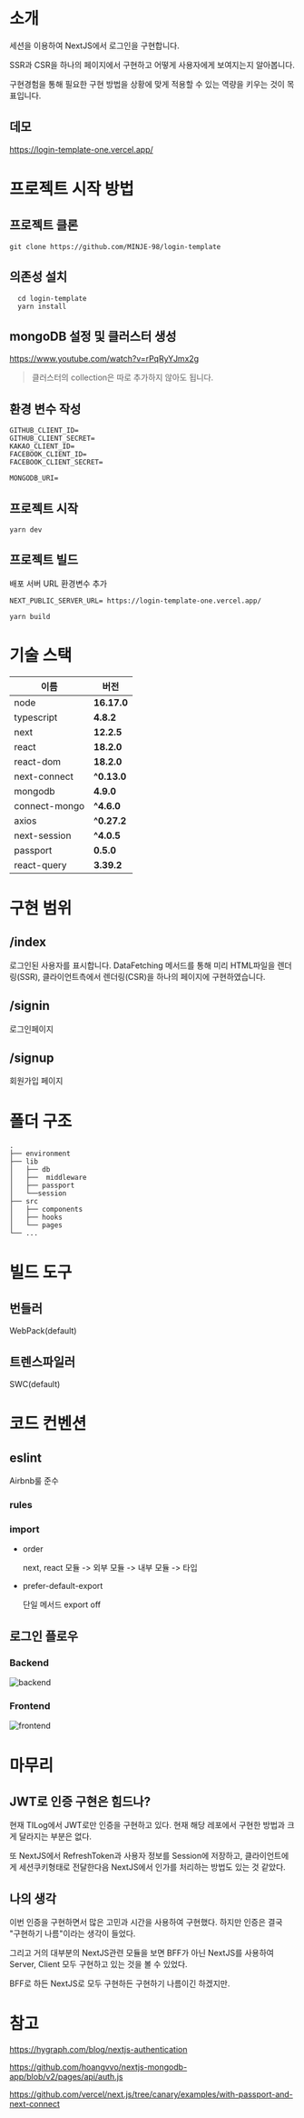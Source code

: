 # 소개

세션을 이용하여 NextJS에서 로그인을 구현합니다.

SSR과 CSR을 하나의 페이지에서 구현하고 어떻게 사용자에게 보여지는지 알아봅니다.

구현경험을 통해 필요한 구현 방법을 상황에 맞게 적용할 수 있는 역량을 키우는 것이 목표입니다.

## 데모

https://login-template-one.vercel.app/

# 프로젝트 시작 방법

## 프로젝트 클론

```
git clone https://github.com/MINJE-98/login-template
```

## 의존성 설치

```
  cd login-template
  yarn install
```

## mongoDB 설정 및 클러스터 생성

https://www.youtube.com/watch?v=rPqRyYJmx2g

> 클러스터의 collection은 따로 추가하지 않아도 됩니다.

## 환경 변수 작성

```
GITHUB_CLIENT_ID=
GITHUB_CLIENT_SECRET=
KAKAO_CLIENT_ID=
FACEBOOK_CLIENT_ID=
FACEBOOK_CLIENT_SECRET=

MONGODB_URI=
```

## 프로젝트 시작

```
yarn dev
```

## 프로젝트 빌드

배포 서버 URL 환경변수 추가

```
NEXT_PUBLIC_SERVER_URL= https://login-template-one.vercel.app/
```

```
yarn build
```

# 기술 스택

| 이름          | 버전        |
| ------------- | ----------- |
| node          | **16.17.0** |
| typescript    | **4.8.2**   |
| next          | **12.2.5**  |
| react         | **18.2.0**  |
| react-dom     | **18.2.0**  |
| next-connect  | **^0.13.0** |
| mongodb       | **4.9.0**   |
| connect-mongo | **^4.6.0**  |
| axios         | **^0.27.2** |
| next-session  | **^4.0.5**  |
| passport      | **0.5.0**   |
| react-query   | **3.39.2**  |

# 구현 범위

## /index

로그인된 사용자를 표시합니다.
DataFetching 메서드를 통해 미리 HTML파일을 렌더링(SSR), 클라이언트측에서 렌더링(CSR)을 하나의 페이지에 구현하였습니다.

## /signin

로그인페이지

## /signup

회원가입 페이지

# 폴더 구조

```
.
├── environment
├── lib
│   ├── db
│   ├──  middleware
│   ├── passport
│   └──session
├── src
│   ├── components
│   ├── hooks
│   └── pages
└── ...
```

# 빌드 도구

## 번들러

WebPack(default)

<!-- 만약 추가 설정이나, 다른 번들러를 사용했다면 추가적으로 작성하자. -->

## 트렌스파일러

SWC(default)

<!-- 만약 추가 설정이나, 다른 트랜스파일러를 사용했다면 추가적으로 작성하자. -->

# 코드 컨벤션

<!-- github, 패키지 관리, 컴포넌트 관리, 네이밍 컨벤션, Typescript 작성해야합니다! -->

## eslint

Airbnb룰 준수

### rules

<!-- 추가된 룰이 있다면 반드시 작성 -->

### import

- order

  next, react 모듈 -> 외부 모듈 -> 내부 모듈 -> 타입

- prefer-default-export

  단일 메서드 export off

## 로그인 플로우

### Backend

![backend](https://login-template-one.vercel.app/_next/image?url=%2F_next%2Fstatic%2Fmedia%2Floginflow1.0893af26.png&w=1200&q=75)

### Frontend

![frontend](https://login-template-one.vercel.app/_next/image?url=%2F_next%2Fstatic%2Fmedia%2Floginflow2.661351cf.png&w=1080&q=75)

# 마무리

## JWT로 인증 구현은 힘드나?

현재 TILog에서 JWT로만 인증을 구현하고 있다. 현재 해당 레포에서 구현한 방법과 크게 달라지는 부분은 없다.

또 NextJS에서 RefreshToken과 사용자 정보를 Session에 저장하고, 클라이언트에게 세션쿠키형태로 전달한다음 NextJS에서 인가를 처리하는 방법도 있는 것 같았다.

## 나의 생각

이번 인증을 구현하면서 많은 고민과 시간을 사용하여 구현했다. 하지만 인증은 결국 "구현하기 나름"이라는 생각이 들었다.

그리고 거의 대부분의 NextJS관련 모듈을 보면 BFF가 아닌 NextJS를 사용하여 Server, Client 모두 구현하고 있는 것을 볼 수 있었다.

BFF로 하든 NextJS로 모두 구현하든 구현하기 나름이긴 하겠지만.

# 참고

https://hygraph.com/blog/nextjs-authentication

https://github.com/hoangvvo/nextjs-mongodb-app/blob/v2/pages/api/auth.js

https://github.com/vercel/next.js/tree/canary/examples/with-passport-and-next-connect

